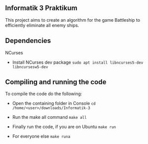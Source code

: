 ## Informatik 3 Praktikum

This project aims to create an algorithm for the game Battleship to efficiently eliminate all enemy ships.

## Dependencies
NCurses
- Install NCurses dev package
```sudo apt install libncurses5-dev libncursesw5-dev```

## Compiling and running the code

To compile the code do the following:
- Open the containing folder in Console
```cd /home/<user>/downloads/Informatik-3```

- Run the make all command
```make all```

- Finally run the code, if you are on Ubuntu
```make run```

- For everyone else
```make runa```
